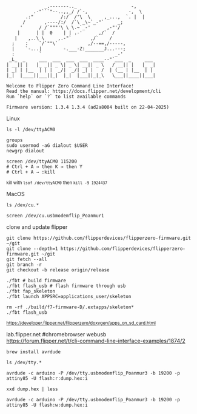 ```
              _.-------.._                    -,
          .-"```"--..,,_/ /`-,               -,  \ 
       .:"          /:/  /'\  \     ,_...,  `. |  |
      /       ,----/:/  /`\ _\~`_-"`     _;
     '      / /`"""'\ \ \.~`_-'      ,-"'/ 
    |      | |  0    | | .-'      ,/`  /
   |    ,..\ \     ,.-"`       ,/`    /
  ;    :    `/`""\`           ,/--==,/-----,
  |    `-...|        -.___-Z:_______J...---;
  :         `                           _-'
 _L_  _     ___  ___  ___  ___  ____--"`___  _     ___
| __|| |   |_ _|| _ \| _ \| __|| _ \   / __|| |   |_ _|
| _| | |__  | | |  _/|  _/| _| |   /  | (__ | |__  | |
|_|  |____||___||_|  |_|  |___||_|_\   \___||____||___|

Welcome to Flipper Zero Command Line Interface!
Read the manual: https://docs.flipper.net/development/cli
Run `help` or `?` to list available commands

Firmware version: 1.3.4 1.3.4 (ad2a8004 built on 22-04-2025)
```

Linux
```
ls -l /dev/ttyACM0
```
```
groups
sudo usermod -aG dialout $USER
newgrp dialout
```
```
screen /dev/ttyACM0 115200
# Ctrl + A → then K → then Y
# Ctrl + A → :kill
```
<sup> kill with `lsof /dev/ttyACM0` then `kill -9 1924437` </sup>  

MacOS
```
ls /dev/cu.*
```
```
screen /dev/cu.usbmodemflip_Poanmur1
```

clone and update flipper
```
git clone https://github.com/flipperdevices/flipperzero-firmware.git ~/git
git clone --depth=1 https://github.com/flipperdevices/flipperzero-firmware.git ~/git
git fetch --all
git branch -r
git checkout -b release origin/release
```
```
./fbt # build firmware
./fbt flash_usb # flash firmware through usb
./fbt fap_skeleton
./fbt launch APPSRC=applications_user/skeleton
```

```
rm -rf ./build/f7-firmware-D/.extapps/skeleton*
./fbt flash_usb
```
<sup>https://developer.flipper.net/flipperzero/doxygen/apps_on_sd_card.html</sup>



lab.flipper.net #chromebrowser webusb   
https://forum.flipper.net/t/cli-command-line-interface-examples/1874/2

```
brew install avrdude
```
```
ls /dev/tty.*
```
```
avrdude -c arduino -P /dev/tty.usbmodemflip_Poanmur3 -b 19200 -p attiny85 -U flash:r:dump.hex:i
```
```
xxd dump.hex | less
```
```
avrdude -c arduino -P /dev/tty.usbmodemflip_Poanmur3 -b 19200 -p attiny85 -U flash:w:dump.hex:i
```




